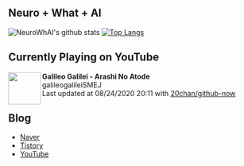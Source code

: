 ## Neuro + What + AI

![NeuroWhAI's github stats](https://github-readme-stats.vercel.app/api?username=neurowhai&count_private=true&show_icons=true)
[![Top Langs](https://github-readme-stats.vercel.app/api/top-langs/?username=neurowhai&layout=compact)](https://github.com/anuraghazra/github-readme-stats)

## Currently Playing on YouTube

[<img align="left" height="65" src="https://yt3.ggpht.com/a/AATXAJyU8jV6SnZcJp_w21_ZEEApLyfShIs-eOlhRBkd=s88-c-k-c0xffffffff-no-nd-rj">](https://www.youtube.com/channel/UCXPDICdmniqmuQjmxkOCSOA)

**Galileo Galilei - Arashi No Atode**  
galileogalileiSMEJ  
Last updated at 08/24/2020 20:11 with [20chan/github-now](https://github.com/20chan/github-now)

## Blog

- [Naver](http://blog.naver.com/neurowhai)
- [Tistory](http://neurowhai.tistory.com/)
- [YouTube](https://www.youtube.com/channel/UCB_v1xU6laBHOeH6z4L-Mtw)
